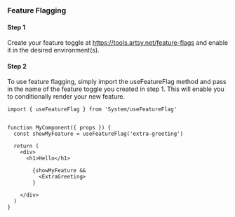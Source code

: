 ### Feature Flagging

#### Step 1

Create your feature toggle at https://tools.artsy.net/feature-flags and enable it in the desired environment(s).

#### Step 2

To use feature flagging, simply import the useFeatureFlag method and pass in the name of the feature toggle you created in step 1. This will enable you to conditionally render your new feature.

```tsx
import { useFeatureFlag } from 'System/useFeatureFlag'


function MyComponent({ props }) {
  const showMyFeature = useFeatureFlag('extra-greeting')

  return (
    <div>
      <h1>Hello</h1>

        {showMyFeature &&
          <ExtraGreeting>
        }

    </div>
  )
}
```
